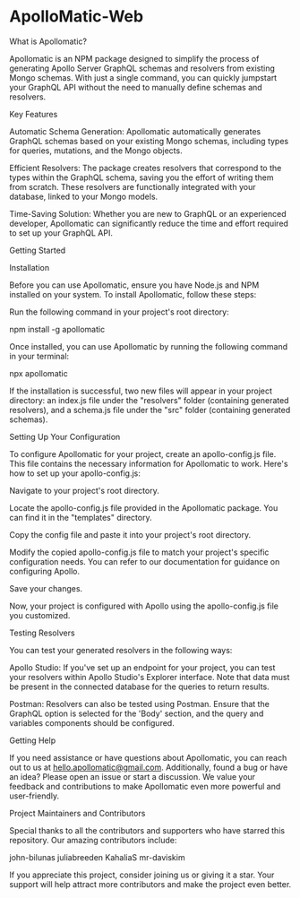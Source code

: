 # ApolloMatic-Web

What is Apollomatic?

Apollomatic is an NPM package designed to simplify the process of generating Apollo Server GraphQL schemas and resolvers from existing Mongo schemas. With just a single command, you can quickly jumpstart your GraphQL API without the need to manually define schemas and resolvers.

Key Features

Automatic Schema Generation: Apollomatic automatically generates GraphQL schemas based on your existing Mongo schemas, including types for queries, mutations, and the Mongo objects.

Efficient Resolvers: The package creates resolvers that correspond to the types within the GraphQL schema, saving you the effort of writing them from scratch. These resolvers are functionally integrated with your database, linked to your Mongo models.

Time-Saving Solution: Whether you are new to GraphQL or an experienced developer, Apollomatic can significantly reduce the time and effort required to set up your GraphQL API.

Getting Started

Installation

Before you can use Apollomatic, ensure you have Node.js and NPM installed on your system. To install Apollomatic, follow these steps:

Run the following command in your project's root directory:

npm install -g apollomatic

Once installed, you can use Apollomatic by running the following command in your terminal:

npx apollomatic

If the installation is successful, two new files will appear in your project directory: an index.js file under the "resolvers" folder (containing generated resolvers), and a schema.js file under the "src" folder (containing generated schemas).

Setting Up Your Configuration

To configure Apollomatic for your project, create an apollo-config.js file. This file contains the necessary information for Apollomatic to work. Here's how to set up your apollo-config.js:

Navigate to your project's root directory.

Locate the apollo-config.js file provided in the Apollomatic package. You can find it in the "templates" directory.

Copy the config file and paste it into your project's root directory.

Modify the copied apollo-config.js file to match your project's specific configuration needs. You can refer to our documentation for guidance on configuring Apollo.

Save your changes.

Now, your project is configured with Apollo using the apollo-config.js file you customized.

Testing Resolvers

You can test your generated resolvers in the following ways:

Apollo Studio: If you've set up an endpoint for your project, you can test your resolvers within Apollo Studio's Explorer interface. Note that data must be present in the connected database for the queries to return results.

Postman: Resolvers can also be tested using Postman. Ensure that the GraphQL option is selected for the 'Body' section, and the query and variables components should be configured.

Getting Help

If you need assistance or have questions about Apollomatic, you can reach out to us at hello.apollomatic@gmail.com. Additionally, found a bug or have an idea? Please open an issue or start a discussion. We value your feedback and contributions to make Apollomatic even more powerful and user-friendly.

Project Maintainers and Contributors

Special thanks to all the contributors and supporters who have starred this repository. Our amazing contributors include:

john-bilunas
juliabreeden
KahaliaS
mr-daviskim

If you appreciate this project, consider joining us or giving it a star. Your support will help attract more contributors and make the project even better.
